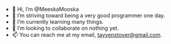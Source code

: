 - 👋 Hi, I’m @MeeskaMooska
- 👀 I’m striving toward being a very good programmer one day.
- 🌱 I’m currently learning many things.
- 💞️ I’m looking to collaborate on nothing yet.
- 📫 You can reach me at my email, tayvenstover@gmail.com.

<!---
MeeskaMooska/MeeskaMooska is a ✨ special ✨ repository because its `README.md` (this file) appears on your GitHub profile.
You can click the Preview link to take a look at your changes.
--->
